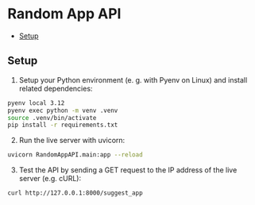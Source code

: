 # Random App API

<!--toc:start-->
- [Setup](#setup)
<!--toc:end-->

## Setup

1) Setup your Python environment (e. g. with Pyenv on Linux) and install related dependencies:

```bash
pyenv local 3.12
pyenv exec python -m venv .venv
source .venv/bin/activate
pip install -r requirements.txt
```

2) Run the live server with uvicorn:

```bash
uvicorn RandomAppAPI.main:app --reload
```

3) Test the API by sending a GET request to the IP address of the live server (e.g. cURL):

```bash
curl http://127.0.0.1:8000/suggest_app
```
